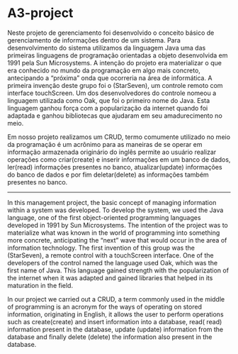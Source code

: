 # A3-project
 Neste projeto de gerenciamento foi desenvolvido o conceito básico de gerenciamento de informações dentro de um sistema.
 Para desenvolvimento do sistema utilizamos da linguagem Java uma das primeiras linguagens de programação orientadas a objeto desenvolvida em 1991 pela Sun Microsystems. A intenção do projeto era materializar o que era conhecido no mundo da programação em algo mais concreto, antecipando a “próxima” onda que ocorreria na área de informática. A primeira invenção deste grupo foi o (StarSeven), um controle remoto com interface touchScreen. Um dos desenvolvedores do controle nomeou a linguagem utilizada como Oak, que foi o primeiro nome do Java. 
  Esta linguagem ganhou força com a popularização da internet quando foi adaptada e ganhou bibliotecas que ajudaram em seu amadurecimento no meio.

 Em nosso projeto realizamos um CRUD, termo comumente utilizado no meio da programação é um acrônimo para as maneiras de se operar em informação armazenada originário do inglês permite ao usuário realizar operações como criar(create) e inserir informações em um banco de dados, ler(read) informações presentes no banco, atualizar(update) informações do banco de dados e por fim deletar(delete) as informações também presentes no banco.

--------------------------------------------------------------------------------------------------------------------------------------

In this management project, the basic concept of managing information within a system was developed.
 To develop the system, we used the Java language, one of the first object-oriented programming languages developed in 1991 by Sun Microsystems. The intention of the project was to materialize what was known in the world of programming into something more concrete, anticipating the “next” wave that would occur in the area of information technology. The first invention of this group was the (StarSeven), a remote control with a touchScreen interface. One of the developers of the control named the language used Oak, which was the first name of Java.
  This language gained strength with the popularization of the internet when it was adapted and gained libraries that helped in its maturation in the field.

 In our project we carried out a CRUD, a term commonly used in the middle of programming is an acronym for the ways of operating on stored information, originating in English, it allows the user to perform operations such as create(create) and insert information into a database, read( read) information present in the database, update (update) information from the database and finally delete (delete) the information also present in the database.
